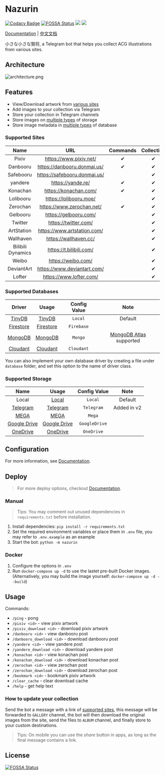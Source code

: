 # Nazurin

[![Codacy Badge](https://app.codacy.com/project/badge/Grade/5cbfed1b51a644b187ed5d9521a4ea95)](https://www.codacy.com/manual/y-young/nazurin?utm_source=github.com&utm_medium=referral&utm_content=y-young/nazurin&utm_campaign=Badge_Grade)
[![FOSSA Status](https://app.fossa.com/api/projects/git%2Bgithub.com%2Fy-young%2Fnazurin.svg?type=shield)](https://app.fossa.com/projects/git%2Bgithub.com%2Fy-young%2Fnazurin?ref=badge_shield)
![](https://img.shields.io/badge/python->%3D%203.7-blue)
![](https://img.shields.io/badge/-Telegram-blue.svg?logo=telegram)

[Documentation](https://nazurin.readthedocs.io/) | [中文文档](https://nazurin.readthedocs.io/zh/)

小さな小さな賢将, a Telegram bot that helps you collect ACG illustrations from various sites.

## Architecture

![architecture.png](https://s2.loli.net/2022/09/10/mpW32BJqxajV7Sg.png)

## Features

- View/Download artwork from [various sites](#supported-sites)
- Add images to your collection via Telegram
- Store your collection in Telegram channels
- Store images on [multiple types](#supported-storage) of storage
- Store image metadata in [multiple types](#supported-databases) of database

### Supported Sites

|       Name        |              URL               | Commands | Collection |
| :---------------: | :----------------------------: | :------: | :--------: |
|       Pixiv       |    <https://www.pixiv.net/>    |    ✔     |     ✔      |
|     Danbooru      | <https://danbooru.donmai.us/>  |    ✔     |     ✔      |
|     Safebooru     | <https://safebooru.donmai.us/> |          |     ✔      |
|      yandere      |      <https://yande.re/>       |    ✔     |     ✔      |
|     Konachan      |    <https://konachan.com/>     |    ✔     |     ✔      |
|     Lolibooru     |    <https://lolibooru.moe/>    |          |     ✔      |
|     Zerochan      |  <https://www.zerochan.net/>   |    ✔     |     ✔      |
|     Gelbooru      |    <https://gelbooru.com/>     |          |     ✔      |
|      Twitter      |     <https://twitter.com/>     |          |     ✔      |
|    ArtStation     | <https://www.artstation.com/>  |          |     ✔      |
|     Wallhaven     |    <https://wallhaven.cc/>     |          |     ✔      |
| Bilibili Dynamics |   <https://t.bilibili.com/>    |          |     ✔      |
|       Weibo       |      <https://weibo.com/>      |          |     ✔      |
|    DeviantArt     | <https://www.deviantart.com/>  |          |     ✔      |
|      Lofter       |   <https://www.lofter.com/>    |          |     ✔      |

### Supported Databases

|                           Driver                            |                             Usage                              | Config Value |                           Note                           |
| :---------------------------------------------------------: | :------------------------------------------------------------: | :----------: | :------------------------------------------------------: |
|     [TinyDB](https://tinydb.readthedocs.io/en/latest/)      |    [TinyDB](https://nazurin.readthedocs.io/database/tinydb)    |   `Local`    |                         Default                          |
| [Firestore](https://firebase.google.com/products/firestore) | [Firestore](https://nazurin.readthedocs.io/database/firestore) |  `Firebase`  |                                                          |
|             [MongoDB](https://www.mongodb.com/)             |   [MongoDB](https://nazurin.readthedocs.io/database/mongodb)   |   `Mongo`    | [MongoDB Atlas](https://www.mongodb.com/atlas) supported |
|       [Cloudant](https://www.ibm.com/cloud/cloudant)        |  [Cloudant](https://nazurin.readthedocs.io/database/cloudant)  |  `Cloudant`  |                                                          |

You can also implement your own database driver by creating a file under `database` folder, and set this option to the name of driver class.

### Supported Storage

|                                          Name                                           |                                Usage                                | Config Value  |    Note     |
| :-------------------------------------------------------------------------------------: | :-----------------------------------------------------------------: | :-----------: | :---------: |
|                                          Local                                          |        [Local](https://nazurin.readthedocs.io/storage/local)        |    `Local`    |   Default   |
|                            [Telegram](https://telegram.org/)                            |     [Telegram](https://nazurin.readthedocs.io/storage/telegram)     |  `Telegram`   | Added in v2 |
|                                [MEGA](https://mega.io/)                                 |         [MEGA](https://nazurin.readthedocs.io/storage/mega)         |    `Mega`     |             |
|                        [Google Drive](https://drive.google.com/)                        | [Google Drive](https://nazurin.readthedocs.io/storage/google-drive) | `GoogleDrive` |             |
| [OneDrive](https://www.microsoft.com/en-us/microsoft-365/onedrive/online-cloud-storage) |     [OneDrive](https://nazurin.readthedocs.io/storage/onedrive)     |  `OneDrive`   |             |

## Configuration

For more information, see [Documentation](https://nazurin.readthedocs.io/getting-started/configuration/).

## Deploy

> For more deploy options, checkout [Documentation](https://nazurin.readthedocs.io/getting-started/deploy/).

### Manual

> Tips: You may comment out unused dependencies in `requirements.txt` before installation.

1.  Install dependencies: `pip install -r requirements.txt`
2.  Set the required environment variables or place them in `.env` file, you may refer to `.env.example` as an example
3.  Start the bot: `python -m nazurin`

### Docker

1.  Configure the options in `.env`
2.  Run `docker-compose up -d` to use the lastet pre-built Docker images. (Alternatively, you may build the image yourself: `docker-compose up -d --build`)

## Usage

Commands:

- `/ping` - pong
- `/pixiv <id>` - view pixiv artwork
- `/pixiv_download <id>` - download pixiv artwork
- `/danbooru <id>` - view danbooru post
- `/danbooru_download <id>` - download danbooru post
- `/yandere <id>` - view yandere post
- `/yandere_download <id>` - download yandere post
- `/konachan <id>` - view konachan post
- `/konachan_download <id>` - download konachan post
- `/zerochan <id>` - view zerochan post
- `/zerochan_download <id>` - download zerochan post
- `/bookmark <id>` - bookmark pixiv artwork
- `/clear_cache` - clear download cache
- `/help` - get help text

### How to update your collection

Send the bot a message with a link of [supported sites](#supported-sites), this message will be forwarded to `GALLERY` channel, the bot will then download the original images from the site, send the files to `ALBUM` channel, and finally store to your custom destinations.

> Tips: On mobile you can use the _share_ button in apps, as long as the final message contains a link.


## License
[![FOSSA Status](https://app.fossa.com/api/projects/git%2Bgithub.com%2Fy-young%2Fnazurin.svg?type=large)](https://app.fossa.com/projects/git%2Bgithub.com%2Fy-young%2Fnazurin?ref=badge_large)